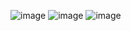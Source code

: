 ![image](https://github.com/user-attachments/assets/e5a7c93f-4187-40c5-b2d2-1e7e72f70bee)
![image](https://github.com/user-attachments/assets/844dc513-cd35-4d8b-9085-885fe313dab0)
![image](https://github.com/user-attachments/assets/8847aa70-97bd-47ff-ac57-abb38309cb4d)


